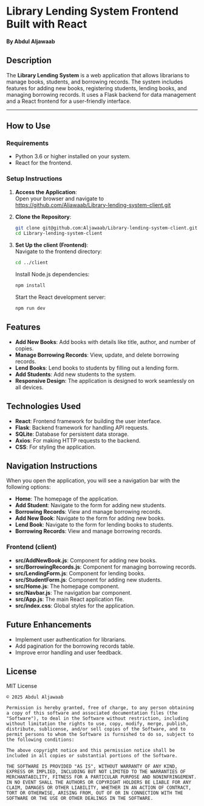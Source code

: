 # Library Lending System Frontend Built with React
#### By **Abdul Aljawaab**  

## Description  
The **Library Lending System** is a web application that allows librarians to manage books, students, and borrowing records. The system includes features for adding new books, registering students, lending books, and managing borrowing records. It uses a Flask backend for data management and a React frontend for a user-friendly interface.

---

## How to Use  
### Requirements    
* Python 3.6 or higher installed on your system.    
* React for the frontend.  

### Setup Instructions 
1. **Access the Application**:  
    Open your browser and navigate to https://github.com/Aljawaab/Library-lending-system-client.git


2. **Clone the Repository**:  
    ```bash  
    git clone git@github.com:Aljawaab/Library-lending-system-client.git
    cd Library-lending-system-client  
    ```

3. **Set Up the client (Frontend)**:  
    Navigate to the frontend directory:  
    ```bash  
    cd ../client  
    ```  
    Install Node.js dependencies:  
    ```bash  
    npm install  
    ```  
    Start the React development server:  
    ```bash  
    npm run dev  
    ```  
## Features  
* **Add New Books**: Add books with details like title, author, and number of copies.  
* **Manage Borrowing Records**: View, update, and delete borrowing records.  
* **Lend Books**: Lend books to students by filling out a lending form.  
* **Add Students**: Add new students to the system.  
* **Responsive Design**: The application is designed to work seamlessly on all devices.

## Technologies Used  
* **React**: Frontend framework for building the user interface.  
* **Flask**: Backend framework for handling API requests.  
* **SQLite**: Database for persistent data storage.  
* **Axios**: For making HTTP requests to the backend.  
* **CSS**: For styling the application.

## Navigation Instructions  
When you open the application, you will see a navigation bar with the following options:  
* **Home**: The homepage of the application.
* **Add Student**: Navigate to the form for adding new students.
* **Borrowing Records**: View and manage borrowing records.  
* **Add New Book**: Navigate to the form for adding new books.
* **Lend Book**: Navigate to the form for lending books to students.  
* **Borrowing Records**: View and manage borrowing records.  

### Frontend (client) 
* **src/AddNewBook.js**: Component for adding new books.  
* **src/BorrowingRecords.js**: Component for managing borrowing records.  
* **src/LendingForm.js**: Component for lending books.  
* **src/StudentForm.js**: Component for adding new students.  
* **src/Home.js**: The homepage component.  
* **src/Navbar.js**: The navigation bar component.  
* **src/App.js**: The main React application file.  
* **src/index.css**: Global styles for the application.

## Future Enhancements  
* Implement user authentication for librarians.  
* Add pagination for the borrowing records table.  
* Improve error handling and user feedback.

## License  
MIT License  

```
© 2025 Abdul Aljawaab

Permission is hereby granted, free of charge, to any person obtaining a copy of this software and associated documentation files (the "Software"), to deal in the Software without restriction, including without limitation the rights to use, copy, modify, merge, publish, distribute, sublicense, and/or sell copies of the Software, and to permit persons to whom the Software is furnished to do so, subject to the following conditions:

The above copyright notice and this permission notice shall be included in all copies or substantial portions of the Software.

THE SOFTWARE IS PROVIDED "AS IS", WITHOUT WARRANTY OF ANY KIND, EXPRESS OR IMPLIED, INCLUDING BUT NOT LIMITED TO THE WARRANTIES OF MERCHANTABILITY, FITNESS FOR A PARTICULAR PURPOSE AND NONINFRINGEMENT. IN NO EVENT SHALL THE AUTHORS OR COPYRIGHT HOLDERS BE LIABLE FOR ANY CLAIM, DAMAGES OR OTHER LIABILITY, WHETHER IN AN ACTION OF CONTRACT, TORT OR OTHERWISE, ARISING FROM, OUT OF OR IN CONNECTION WITH THE SOFTWARE OR THE USE OR OTHER DEALINGS IN THE SOFTWARE.
```
